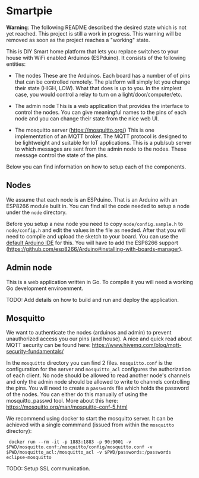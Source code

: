 # Smartpie

**Warning**: The following README described the desired state which is not yet reached.
This project is still a work in progress. This warning will be removed as soon as
the project reaches a "working" state.

This is DIY Smart home platform that lets you replace switches to your house
with WiFi enabled Arduinos (ESPduino). It consists of the following entities:

- The nodes
  These are the Arduinos. Each board has a number of of pins that can be
  controlled remotely. The platform will simply let you change their state
  (HIGH, LOW). What that does is up to you. In the simplest case, you would
  control a relay to turn on a light/door/computer/etc.

- The admin node
  This is a web application that provides the interface to control the nodes.
  You can give meaningful names to the pins of each node and you can change
  their state from the nice web UI.

- The mosquitto server (https://mosquitto.org/)
  This is one implementation of an MQTT broker. The MQTT protocol is designed
  to be lightweight and suitable for IoT applications. This is a pub/sub server
  to which messages are sent from the admin node to the nodes. These message
  control the state of the pins.

Below you can find information on how to setup each of the components.

## Nodes

We assume that each node is an ESPduino. That is an Arduino with an ESP8266
module built in. You can find all the code needed to setup a node under the
`node` directory.

Before you setup a new node you need to copy `node/config.sample.h` to
`node/config.h` and edit the values in the file as needed. After that
you will need to compile and upload the sketch to your board. You can use the
[default Arduino IDE](https://www.arduino.cc/en/Main/Software) for this.
You will have to add the ESP8266 support (https://github.com/esp8266/Arduino#installing-with-boards-manager).

## Admin node

This is a web application written in Go. To compile it you will need a working
Go development enviroenment.

TODO: Add details on how to build and run and deploy the application.

## Mosquitto

We want to authenticate the nodes (arduinos and admin) to prevent unauthorized
access you our pins (and house). A nice and quick read about MQTT security can
be found here: https://www.hivemq.com/blog/mqtt-security-fundamentals/

In the `mosquitto` directory you can find 2 files. 
`mosquitto.conf` is the configuration for the server and `mosquitto_acl` configures
the authorization of each client. No node should be allowed to read another node's
channels and only the admin node should be allowed to write to channels controlling
the pins. You will need to create a `passwords` file which holds the password
of the nodes. You can either do this manually of using the mosquitto_passwd tool.
More about this here: https://mosquitto.org/man/mosquitto-conf-5.html

We recommend using docker to start the mosquitto server. It can be achieved with
a single commmand (issued from within the `mosquitto` directory):

```
 docker run --rm -it -p 1883:1883 -p 90:9001 -v $PWD/mosquitto.conf:/mosquitto/config/mosquitto.conf -v $PWD/mosquitto_acl:/mosquitto_acl -v $PWD/passwords:/passwords eclipse-mosquitto
```

TODO: Setup SSL communication.
